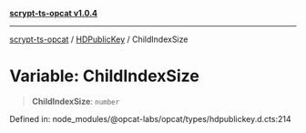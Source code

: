 [**scrypt-ts-opcat v1.0.4**](../../../README.md)

***

[scrypt-ts-opcat](../../../README.md) / [HDPublicKey](../README.md) / ChildIndexSize

# Variable: ChildIndexSize

> **ChildIndexSize**: `number`

Defined in: node\_modules/@opcat-labs/opcat/types/hdpublickey.d.cts:214
